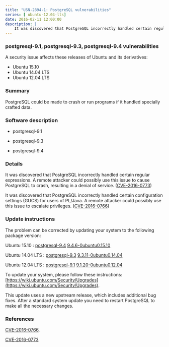 ```yaml
---
title: "USN-2894-1: PostgreSQL vulnerabilities"
series: [ ubuntu-12.04-lts]
date: 2016-02-11 12:00:00
description: |
    It was discovered that PostgreSQL incorrectly handled certain regular expressions. A remote attacker could possibly use this issue to cause PostgreSQL to crash, resulting in a denial of service. ([CVE-2016-0773](http://people.ubuntu.com/~ubuntu-security/cve/CVE-2016-0773))
--- 
```

 
### postgresql-9.1, postgresql-9.3, postgresql-9.4 vulnerabilities

A security issue affects these releases of Ubuntu and its derivatives:

* Ubuntu 15.10
* Ubuntu 14.04 LTS
* Ubuntu 12.04 LTS

### Summary

PostgreSQL could be made to crash or run programs if it handled specially crafted data. 

### Software description

* postgresql-9.1 

* postgresql-9.3 

* postgresql-9.4 

### Details

It was discovered that PostgreSQL incorrectly handled certain regular expressions. A remote attacker could possibly use this issue to cause PostgreSQL to crash, resulting in a denial of service. ([CVE-2016-0773](http://people.ubuntu.com/~ubuntu-security/cve/CVE-2016-0773))

It was discovered that PostgreSQL incorrectly handled certain configuration settings (GUCS) for users of PL/Java. A remote attacker could possibly use this issue to escalate privileges. ([CVE-2016-0766](http://people.ubuntu.com/~ubuntu-security/cve/CVE-2016-0766)) 

### Update instructions

The problem can be corrected by updating your system to the following package version:

Ubuntu 15.10
 : [postgresql-9.4](https://launchpad.net/ubuntu/+source/postgresql-9.4) <span> [9.4.6-0ubuntu0.15.10](https://launchpad.net/ubuntu/+source/postgresql-9.4/9.4.6-0ubuntu0.15.10) </span> 

Ubuntu 14.04 LTS
 : [postgresql-9.3](https://launchpad.net/ubuntu/+source/postgresql-9.3) <span> [9.3.11-0ubuntu0.14.04](https://launchpad.net/ubuntu/+source/postgresql-9.3/9.3.11-0ubuntu0.14.04) </span> 

Ubuntu 12.04 LTS
 : [postgresql-9.1](https://launchpad.net/ubuntu/+source/postgresql-9.1) <span> [9.1.20-0ubuntu0.12.04](https://launchpad.net/ubuntu/+source/postgresql-9.1/9.1.20-0ubuntu0.12.04) </span> 

To update your system, please follow these instructions: [https://wiki.ubuntu.com/Security/Upgrades](https://wiki.ubuntu.com/Security/Upgrades).

This update uses a new upstream release, which includes additional bug fixes. After a standard system update you need to restart PostgreSQL to make all the necessary changes. 

### References

 [CVE-2016-0766](http://people.ubuntu.com/~ubuntu-security/cve/CVE-2016-0766), 

 [CVE-2016-0773](http://people.ubuntu.com/~ubuntu-security/cve/CVE-2016-0773)
 
